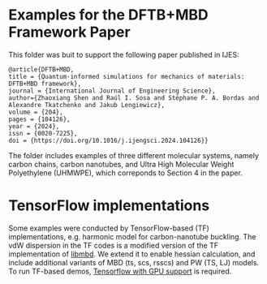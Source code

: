 # Examples for the DFTB+MBD Framework Paper

This folder was buit to support the following paper published in IJES:
```
@article{DFTB+MBD,
title = {Quantum-informed simulations for mechanics of materials: DFTB+MBD framework},
journal = {International Journal of Engineering Science},
author={Zhaoxiang Shen and Raúl I. Sosa and Stéphane P. A. Bordas and Alexandre Tkatchenko and Jakub Lengiewicz},
volume = {204},
pages = {104126},
year = {2024},
issn = {0020-7225},
doi = {https://doi.org/10.1016/j.ijengsci.2024.104126}}

```
The folder includes examples of three different molecular systems, namely carbon chains, carbon nanotubes, and Ultra High Molecular Weight Polyethylene (UHMWPE), which correponds to Section 4 in the paper.

# TensorFlow implementations
Some examples were conducted by TensorFlow-based (TF) implementations, e.g. harmonic model for carbon-nanotube buckling. The vdW dispersion in the TF codes is a modified version of the TF implementation of [libmbd](https://github.com/libmbd/libmbd). We extend it to enable hessian calculation, and include additional variants of MBD (ts, scs, rsscs) and PW (TS, LJ) models. To run TF-based demos, [Tensorflow with GPU support](https://www.tensorflow.org/install) is required. 

